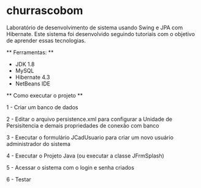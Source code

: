 # churrascobom

Laboratório de desenvolvimento de sistema usando Swing e JPA com Hibernate. Este sistema foi desenvolvido seguindo tutoriais com o objetivo de aprender essas tecnologias.

** Ferramentas: **

- JDK 1.8
- MySQL
- Hibernate 4.3
- NetBeans IDE

** Como executar o projeto **

1 - Criar um banco de dados

2 - Editar o arquivo persistence.xml para configurar a Unidade de Persisitencia e demais propriedades de conexão com banco

3 - Executar o formulário JCadUsuario para criar um  novo usuário administrador do sistema

4 - Executar o Projeto Java (ou executar a classe JFrmSplash)

5 - Acessar o sistema com o login e senha criados

6 - Testar
